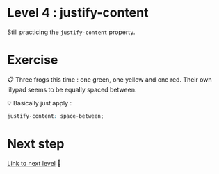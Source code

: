 # Level 4 : justify-content

Still practicing the `justify-content` property.

# Exercise

:clipboard: Three frogs this time : one green, one yellow and one red. Their own lilypad seems to be equally spaced between.

:bulb: Basically just apply : 

```css
justify-content: space-between;
```

# Next step

[Link to next level](./level5.md) :muscle: